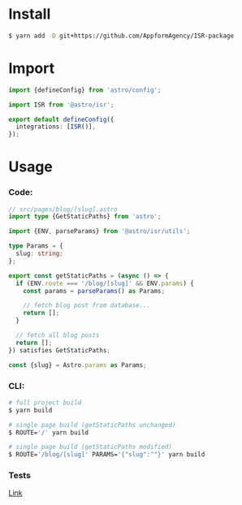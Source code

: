 # Install

```bash
$ yarn add -D git+https://github.com/AppformAgency/ISR-package
```

# Import

```ts
import {defineConfig} from 'astro/config';

import ISR from '@astro/isr';

export default defineConfig({
  integrations: [ISR()],
});
```

# Usage

### Code:

```ts
// src/pages/blog/[slug].astro
import type {GetStaticPaths} from 'astro';

import {ENV, parseParams} from '@astro/isr/utils';

type Params = {
  slug: string;
};

export const getStaticPaths = (async () => {
  if (ENV.route === '/blog/[slug]' && ENV.params) {
    const params = parseParams() as Params;

    // fetch blog post from database...
    return [];
  }

  // fetch all blog posts
  return [];
}) satisfies GetStaticPaths;

const {slug} = Astro.params as Params;
```

### CLI:

```bash
# full project build
$ yarn build

# single page build (getStaticPaths unchanged)
$ ROUTE='/' yarn build

# single page build (getStaticPaths modified)
$ ROUTE='/blog/[slug]' PARAMS='{"slug":""}' yarn build
```

### Tests

[Link](https://github.com/AppformAgency/Astro-ISR-integration-tests)
